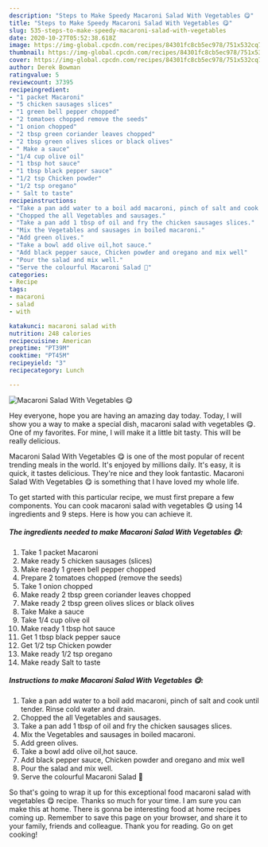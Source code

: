 ```yaml
---
description: "Steps to Make Speedy Macaroni Salad With Vegetables 😋"
title: "Steps to Make Speedy Macaroni Salad With Vegetables 😋"
slug: 535-steps-to-make-speedy-macaroni-salad-with-vegetables
date: 2020-10-27T05:52:38.618Z
image: https://img-global.cpcdn.com/recipes/84301fc8cb5ec978/751x532cq70/macaroni-salad-with-vegetables-😋-recipe-main-photo.jpg
thumbnail: https://img-global.cpcdn.com/recipes/84301fc8cb5ec978/751x532cq70/macaroni-salad-with-vegetables-😋-recipe-main-photo.jpg
cover: https://img-global.cpcdn.com/recipes/84301fc8cb5ec978/751x532cq70/macaroni-salad-with-vegetables-😋-recipe-main-photo.jpg
author: Derek Bowman
ratingvalue: 5
reviewcount: 37395
recipeingredient:
- "1 packet Macaroni"
- "5 chicken sausages slices"
- "1 green bell pepper chopped"
- "2 tomatoes chopped remove the seeds"
- "1 onion chopped"
- "2 tbsp green coriander leaves chopped"
- "2 tbsp green olives slices or black olives"
- " Make a sauce"
- "1/4 cup olive oil"
- "1 tbsp hot sauce"
- "1 tbsp black pepper sauce"
- "1/2 tsp Chicken powder"
- "1/2 tsp oregano"
- " Salt to taste"
recipeinstructions:
- "Take a pan add water to a boil add macaroni, pinch of salt and cook until tender. Rinse cold water and drain."
- "Chopped the all Vegetables and sausages."
- "Take a pan add 1 tbsp of oil and fry the chicken sausages slices."
- "Mix the Vegetables and sausages in boiled macaroni."
- "Add green olives."
- "Take a bowl add olive oil,hot sauce."
- "Add black pepper sauce, Chicken powder and oregano and mix well"
- "Pour the salad and mix well."
- "Serve the colourful Macaroni Salad 🥗"
categories:
- Recipe
tags:
- macaroni
- salad
- with

katakunci: macaroni salad with 
nutrition: 248 calories
recipecuisine: American
preptime: "PT39M"
cooktime: "PT45M"
recipeyield: "3"
recipecategory: Lunch

---
```



![Macaroni Salad With Vegetables 😋](https://img-global.cpcdn.com/recipes/84301fc8cb5ec978/751x532cq70/macaroni-salad-with-vegetables-😋-recipe-main-photo.jpg)

Hey everyone, hope you are having an amazing day today. Today, I will show you a way to make a special dish, macaroni salad with vegetables 😋. One of my favorites. For mine, I will make it a little bit tasty. This will be really delicious.

Macaroni Salad With Vegetables 😋 is one of the most popular of recent trending meals in the world. It's enjoyed by millions daily. It's easy, it is quick, it tastes delicious. They're nice and they look fantastic. Macaroni Salad With Vegetables 😋 is something that I have loved my whole life.




To get started with this particular recipe, we must first prepare a few components. You can cook macaroni salad with vegetables 😋 using 14 ingredients and 9 steps. Here is how you can achieve it.

<!--inarticleads1-->

##### The ingredients needed to make Macaroni Salad With Vegetables 😋:

1. Take 1 packet Macaroni
1. Make ready 5 chicken sausages (slices)
1. Make ready 1 green bell pepper chopped
1. Prepare 2 tomatoes chopped (remove the seeds)
1. Take 1 onion chopped
1. Make ready 2 tbsp green coriander leaves chopped
1. Make ready 2 tbsp green olives slices or black olives
1. Take  Make a sauce
1. Take 1/4 cup olive oil
1. Make ready 1 tbsp hot sauce
1. Get 1 tbsp black pepper sauce
1. Get 1/2 tsp Chicken powder
1. Make ready 1/2 tsp oregano
1. Make ready  Salt to taste




<!--inarticleads2-->

##### Instructions to make Macaroni Salad With Vegetables 😋:

1. Take a pan add water to a boil add macaroni, pinch of salt and cook until tender. Rinse cold water and drain.
1. Chopped the all Vegetables and sausages.
1. Take a pan add 1 tbsp of oil and fry the chicken sausages slices.
1. Mix the Vegetables and sausages in boiled macaroni.
1. Add green olives.
1. Take a bowl add olive oil,hot sauce.
1. Add black pepper sauce, Chicken powder and oregano and mix well
1. Pour the salad and mix well.
1. Serve the colourful Macaroni Salad 🥗




So that's going to wrap it up for this exceptional food macaroni salad with vegetables 😋 recipe. Thanks so much for your time. I am sure you can make this at home. There is gonna be interesting food at home recipes coming up. Remember to save this page on your browser, and share it to your family, friends and colleague. Thank you for reading. Go on get cooking!
